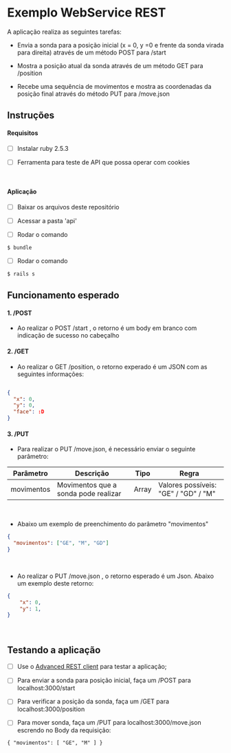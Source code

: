 # Exemplo WebService REST

A aplicação realiza as seguintes tarefas:

+ Envia a sonda para a posição inicial (x = 0, y =0 e frente da sonda virada para direita) através de um método POST para /start

+ Mostra a posição atual da sonda através de um método GET para /position

+ Recebe uma sequência de movimentos e mostra as coordenadas da posição final através do método PUT para /move.json

## Instruções

#### Requisitos ####

- [ ] Instalar ruby 2.5.3

- [ ] Ferramenta para teste de API que possa operar com cookies 

&nbsp;

#### Aplicação ####

- [ ] Baixar os arquivos deste repositório

- [ ] Acessar a pasta 'api'

- [ ] Rodar o comando

```bash
$ bundle
```

- [ ] Rodar o comando

```bash
$ rails s
```


## Funcionamento esperado

#### 1. /POST ####

+ Ao realizar o POST /start , o retorno é um body em branco com indicação de sucesso no cabeçalho
&nbsp;


#### 2. /GET ####

+ Ao realizar o GET /position, o retorno experado é um JSON com as seguintes informações:
&nbsp;

```json

{
  "x": 0,
  "y": 0,
  "face": :D
}
```

#### 3. /PUT ####

+ Para realizar o PUT /move.json, é necessário enviar o seguinte parâmetro:

| **Parâmetro** | **Descrição** | **Tipo** | **Regra** |
| ------------- | ------------- | ----------- | --------- |
| movimentos | Movimentos que a sonda pode realizar | Array | Valores possíveis: "GE" / "GD" / "M" |
&nbsp;

+ Abaixo um exemplo de preenchimento do parâmetro "movimentos"

```json
{
  "movimentos": ["GE", "M", "GD"]
}
```
&nbsp;

+ Ao realizar o PUT /move.json , o retorno esperado é um Json. Abaixo um exemplo deste retorno:
&nbsp;

```json
{
    "x": 0,
    "y": 1,
}
```
&nbsp;

## Testando a aplicação

- [ ] Use o [Advanced REST client](https://chrome.google.com/webstore/detail/advanced-rest-client/hgmloofddffdnphfgcellkdfbfbjeloo) para testar a aplicação;
&nbsp;

- [ ] Para enviar a sonda para posição inicial, faça um /POST para localhost:3000/start
&nbsp;
- [ ] Para verificar a posição da sonda, faça um /GET para localhost:3000/position
&nbsp;
- [ ] Para mover sonda, faça um /PUT para localhost:3000/move.json escrendo no Body da requisição:
```
{ "movimentos": [ "GE", "M" ] }
```
&nbsp;
